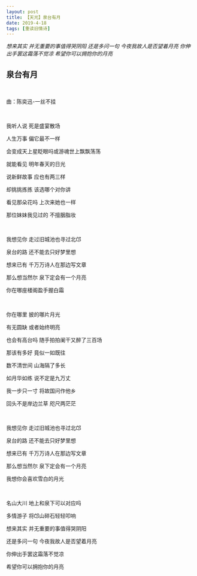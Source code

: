 ```yaml
---
layout: post
title: 【天光】泉台有月
date: 2019-4-18
tags: [重读旧情诗]
---
```


*想来其实 并无重要的事值得哭阴阳 还是多问一句 今夜我故人是否望着月亮 你伸出手罢这霜落不觉凉 希望你可以拥抱你的月亮*

## 泉台有月

<br>

曲：陈奕迅-一丝不挂

<br>

我听人说 死是盛宴散场

人生万事 偏它最不一样

会变成天上星眨眼吗或游魂世上飘飘荡荡

就能看见 明年春天的日光

说新鲜故事 应也有两三样

却挑挑拣拣 该选哪个对你讲

看见那朵花吗 上次来她也一样

那位妹妹我见过的 不擅胭脂妆

<br>

我想见你 走过旧城池也寻过北邙

泉台的路 还不能去只好梦里想

想来已有 千万万诗人在那边写文章

那么想当然尔 泉下定会有一个月亮

你在哪座楼阁盈手握白霜

<br>

你在哪里 披的哪片月光

有无圆缺 或者始终明亮

也会有高台吗 随手拍拍阑干又醉了三百场

那该有多好 竟似一如既往

数不清世间 山海隔了多长

如月华如练 说不定是九万丈

我一步只一寸 将故国问作他乡

回头不是岸边兰草 咫尺两茫茫

<br>

我想见你 走过旧城池也寻过北邙

泉台的路 还不能去只好梦里想

想来已有 千万万诗人在那边写文章

那么想当然尔 泉下定会有一个月亮

我想你会喜欢雪白的月光

<br>

名山大川 地上和泉下可以对应吗

多情游子 将邙山碎石轻轻叩响

想来其实 并无重要的事值得哭阴阳

还是多问一句 今夜我故人是否望着月亮

你伸出手罢这霜落不觉凉

希望你可以拥抱你的月亮

<br>
<br>
